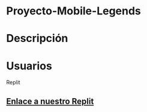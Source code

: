 # Proyecto-Mobile-Legends
# Descripción

# Usuarios
Replit
## [Enlace a nuestro Replit](https://replit.com/@MarisolSolisFlores/Mostrando-los-Datos#index.html)
